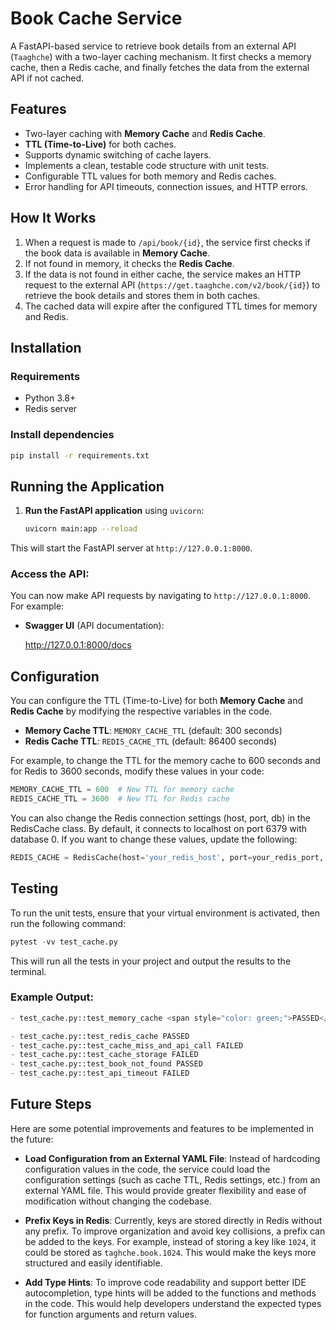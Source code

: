 # Book Cache Service

A FastAPI-based service to retrieve book details from an external API (`Taaghche`) with a two-layer caching mechanism. It first checks a memory cache, then a Redis cache, and finally fetches the data from the external API if not cached.

## Features
- Two-layer caching with **Memory Cache** and **Redis Cache**.
- **TTL (Time-to-Live)** for both caches.
- Supports dynamic switching of cache layers.
- Implements a clean, testable code structure with unit tests.
- Configurable TTL values for both memory and Redis caches.
- Error handling for API timeouts, connection issues, and HTTP errors.

## How It Works

1. When a request is made to `/api/book/{id}`, the service first checks if the book data is available in **Memory Cache**.
2. If not found in memory, it checks the **Redis Cache**.
3. If the data is not found in either cache, the service makes an HTTP request to the external API (`https://get.taaghche.com/v2/book/{id}`) to retrieve the book details and stores them in both caches.
4. The cached data will expire after the configured TTL times for memory and Redis.

## Installation

### Requirements
- Python 3.8+
- Redis server

### Install dependencies
```bash
pip install -r requirements.txt
```

## Running the Application

1. **Run the FastAPI application** using `uvicorn`:

   ```bash
   uvicorn main:app --reload
   ```

This will start the FastAPI server at `http://127.0.0.1:8000`.

### Access the API:

You can now make API requests by navigating to `http://127.0.0.1:8000`. For example:

- **Swagger UI** (API documentation):
  
  http://127.0.0.1:8000/docs

## Configuration

You can configure the TTL (Time-to-Live) for both **Memory Cache** and **Redis Cache** by modifying the respective variables in the code.

- **Memory Cache TTL**: `MEMORY_CACHE_TTL` (default: 300 seconds)
- **Redis Cache TTL**: `REDIS_CACHE_TTL` (default: 86400 seconds)

For example, to change the TTL for the memory cache to 600 seconds and for Redis to 3600 seconds, modify these values in your code:

```python
MEMORY_CACHE_TTL = 600  # New TTL for memory cache
REDIS_CACHE_TTL = 3600  # New TTL for Redis cache
```

You can also change the Redis connection settings (host, port, db) in the RedisCache class. By default, it connects to localhost on port 6379 with database 0. If you want to change these values, update the following:

```python
REDIS_CACHE = RedisCache(host='your_redis_host', port=your_redis_port, db=your_redis_db, ttl=REDIS_CACHE_TTL)
```
## Testing

To run the unit tests, ensure that your virtual environment is activated, then run the following command:
```python
pytest -vv test_cache.py
```
This will run all the tests in your project and output the results to the terminal.
### Example Output:
                                                                                                                                 
```python
- test_cache.py::test_memory_cache <span style="color: green;">PASSED</span>

- test_cache.py::test_redis_cache PASSED           
- test_cache.py::test_cache_miss_and_api_call FAILED
- test_cache.py::test_cache_storage FAILED     
- test_cache.py::test_book_not_found PASSED   
- test_cache.py::test_api_timeout FAILED
```

## Future Steps

Here are some potential improvements and features to be implemented in the future:

- **Load Configuration from an External YAML File**: Instead of hardcoding configuration values in the code, the service could load the configuration settings (such as cache TTL, Redis settings, etc.) from an external YAML file. This would provide greater flexibility and ease of modification without changing the codebase.

- **Prefix Keys in Redis**: Currently, keys are stored directly in Redis without any prefix. To improve organization and avoid key collisions, a prefix can be added to the keys. For example, instead of storing a key like `1024`, it could be stored as `taghche.book.1024`. This would make the keys more structured and easily identifiable.

- **Add Type Hints**: To improve code readability and support better IDE autocompletion, type hints will be added to the functions and methods in the code. This would help developers understand the expected types for function arguments and return values.

